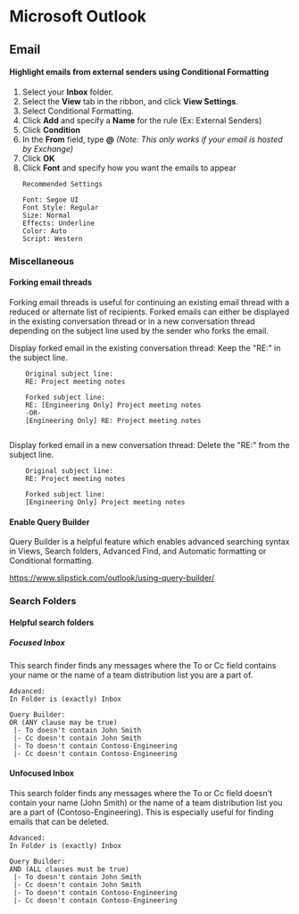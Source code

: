 # Microsoft Outlook

## Email
#### Highlight emails from external senders using Conditional Formatting
1. Select your **Inbox** folder.
2. Select the **View** tab in the ribbon, and click **View Settings**.
3. Select Conditional Formatting.
4. Click **Add** and specify a **Name** for the rule (Ex: External Senders)
5. Click **Condition**
6. In the **From** field, type **@** _(Note: This only works if your email is hosted by Exchange)_
7. Click **OK**
8. Click **Font** and specify how you want the emails to appear
    ```
    Recommended Settings

    Font: Segoe UI
    Font Style: Regular
    Size: Normal
    Effects: Underline
    Color: Auto
    Script: Western
    ```
### Miscellaneous
#### Forking email threads
Forking email threads is useful for continuing an existing email thread with a reduced or alternate list of recipients. Forked emails can either be displayed in the existing conversation thread or in a new conversation thread depending on the subject line used by the sender who forks the email.

Display forked email in the existing conversation thread:
Keep the "RE:" in the subject line.
```
    Original subject line:
    RE: Project meeting notes
    
    Forked subject line:
    RE: [Engineering Only] Project meeting notes
    -OR-
    [Engineering Only] RE: Project meeting notes
    
```

Display forked email in a new conversation thread:
Delete the "RE:" from the subject line.
```
    Original subject line:
    RE: Project meeting notes
    
    Forked subject line:
    [Engineering Only] Project meeting notes
```

#### Enable Query Builder
Query Builder is a helpful feature which enables advanced searching syntax in Views, Search folders, Advanced Find, and Automatic formatting or Conditional formatting.

https://www.slipstick.com/outlook/using-query-builder/

### Search Folders

#### Helpful search folders
##### Focused Inbox
This search finder finds any messages where the To or Cc field contains your name or the name of a team distribution list you are a part of.
```
Advanced:
In Folder is (exactly) Inbox

Query Builder:
OR (ANY clause may be true)
 |- To doesn't contain John Smith
 |- Cc doesn't contain John Smith
 |- To doesn't contain Contoso-Engineering
 |- Cc doesn't contain Contoso-Engineering
```
#### Unfocused Inbox
This search folder finds any messages where the To or Cc field doesn't contain your name (John Smith) or the name of a team distribution list you are a part of (Contoso-Engineering). This is especially useful for finding emails that can be deleted.
```
Advanced:
In Folder is (exactly) Inbox

Query Builder:
AND (ALL clauses must be true)
 |- To doesn't contain John Smith
 |- Cc doesn't contain John Smith
 |- To doesn't contain Contoso-Engineering
 |- Cc doesn't contain Contoso-Engineering
```